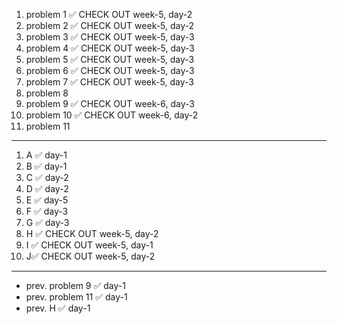 1. problem 1    ✅ CHECK OUT week-5, day-2   
2. problem 2    ✅ CHECK OUT week-5, day-2   
3. problem 3    ✅ CHECK OUT week-5, day-3    
4. problem 4    ✅ CHECK OUT week-5, day-3
5. problem 5    ✅ CHECK OUT week-5, day-3    
6. problem 6    ✅ CHECK OUT week-5, day-3    
7. problem 7    ✅ CHECK OUT week-5, day-3   
8. problem 8   
9. problem 9    ✅ CHECK OUT week-6, day-3
10. problem 10  ✅ CHECK OUT week-6, day-2
11.  problem 11

---

1. A ✅ day-1
2. B ✅ day-1
3. C ✅ day-2
4. D ✅ day-2
5. E ✅ day-5
6. F ✅ day-3
7. G ✅ day-3
8. H ✅ CHECK OUT week-5, day-2
9. I ✅ CHECK OUT week-5, day-1
10. J✅ CHECK OUT week-5, day-2

--- 

- prev. problem 9  ✅ day-1
- prev. problem 11 ✅ day-1
- prev. H          ✅ day-1